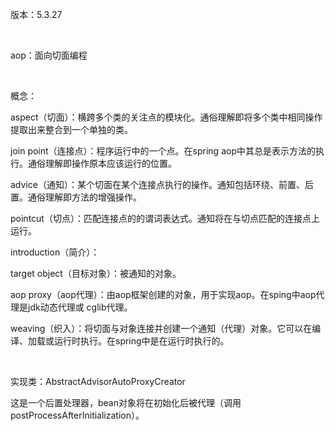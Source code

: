 版本：5.3.27

<br>

aop：面向切面编程

<br>

概念：

aspect（切面）：横跨多个类的关注点的模块化。通俗理解即将多个类中相同操作提取出来整合到一个单独的类。

join point（连接点）：程序运行中的一个点。在spring aop中其总是表示方法的执行。通俗理解即操作原本应该运行的位置。

advice（通知）：某个切面在某个连接点执行的操作。通知包括环绕、前置、后置。通俗理解即方法的增强操作。

pointcut（切点）：匹配连接点的的谓词表达式。通知将在与切点匹配的连接点上运行。

introduction（简介）：

target object（目标对象）：被通知的对象。

aop proxy（aop代理）：由aop框架创建的对象，用于实现aop。在sping中aop代理是jdk动态代理或 cglib代理。

weaving（织入）：将切面与对象连接并创建一个通知（代理）对象。它可以在编译、加载或运行时执行。在spring中是在运行时执行的。

<br>

实现类：AbstractAdvisorAutoProxyCreator

这是一个后置处理器，bean对象将在初始化后被代理（调用postProcessAfterInitialization）。
